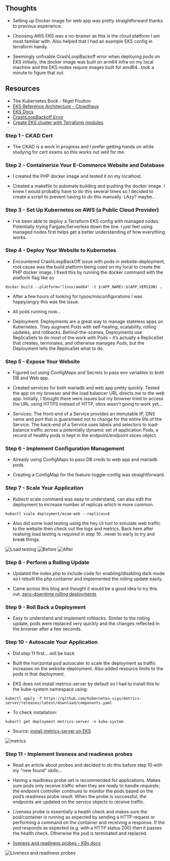 ## Thoughts 

- Setting up Docker image for web app was pretty straightforward thanks to previous experience. 

- Choosing AWS EKS was a no-brainer as this is the cloud platform I am most familiar with. Also helped that I had an example EKS config in terraform handy. 

- Seemingly unfixable CrashLoopBackoff error when deploying pods on EKS initially, the docker image was built on arm64 infra on my local machine and the EKS nodes require images built for amd64...took a minute to figure that out.  


## Resources 

- The Kubernetes Book - Nigel Poulton 
- [EKS Reference Architecture - Clowdhaus](https://github.com/clowdhaus/eks-reference-architecture/tree/main)
- [EKS Docs](https://docs.aws.amazon.com/eks/latest/userguide/getting-started.html)
- [CrashLoopBackoff Error](https://spacelift.io/blog/crashloopbackoff)
- [Create EKS cluster with Terraform modules](https://antonputra.com/amazon/create-eks-cluster-using-terraform-modules/)


### Step 1 - CKAD Cert

- The CKAD is a work in progress and I prefer getting hands on while studying for cert exams so this works out well for me. 

### Step 2 - Containerize Your E-Commerce Website and Database

- I created the PHP docker image and tested it on my localhost. 

- Created a makefile to automate building and pushing the docker image. I knew I would probably have to do this several times so I decided to create a script to prevent having to do this manually. LAzy? maybe...


### Step 3 - Set Up Kubernetes on AWS (a Public Cloud Provider)

- I've been able to deploy a Terraform EKS config with managed nodes. Potentially trying Fargate/Serverless down the line. I just feel using managed nodes first helps get a better understanding of how everything works. 

### Step 4 - Deploy Your Website to Kubernetes

- Encountered CrashLoopBackOff issue with pods in website-deployment, root cause was the build platform being used on my local to create the PHP docker image. I fixed this by running the docker command with the platform flag like so 

`docker build --platform="linux/amd64" -t $(APP_NAME):$(APP_VERSION) .`

- After a few hours of looking for typos/misconfigurations I was happy/angry this was the issue. 

- All pods running now...

- Deployment: Deployments are a great way to manage stateless apps on Kubernetes. They augment Pods with self-healing, scalability, rolling updates, and rollbacks. Behind-the-scenes, Deployments use ReplicaSets to do most of the work with Pods – it’s actually a ReplicaSet that creates, terminates, and otherwise manages Pods, but the Deployment tells the ReplicaSet what to do.


### Step 5 - Expose Your Website

- Figured out using ConfigMaps and Secrets to pass env variables to both DB and Web app. 

- Created services for both mariadb and web app pretty quickly. Tested the app on my browser and the load balancer URL directs me to the web app. Initially, I thought there were issues but my browser tried to access the URL using HTTPS instead of HTTP, obvs wasn't going to work yet...

- Services: The front-end of a Service provides an immutable IP, DNS name and port that is guaranteed not to change for the entire life of the Service. The back-end of a Service uses labels and selectors to load-balance traffic across a potentially dynamic set of application Pods, a record of healthy pods is kept in the endpoint/endpoint slices object.


### Step 6 - Implement Configuration Management

- Already using ConfigMaps to pass DB creds to web app and mariadb pods. 

- Creating a ConfigMap for the feature-toggle-config was straightforward. 


### Step 7 - Scale Your Application

- Kubectl scale command was easy to understand, can also edit the deployment to increase number of replicas which is more common. 

` kubectl scale deployment/ecom-web --replicas=6 `

- Also did some load testing using the hey cli tool to simulate web traffic to the website then check out the logs and metrics. Back here after realising load testing is required in step 10...never to early to try and break things.

![Load testing](./Images/load-test1.png)
![Before](./Images/Pods.png)
![After](./Images/Pod-metrics.png)


### Step 8 - Perform a Rolling Update

- Updated the index.php to include code for enabling/disabling dark mode so I rebuilt the php container and implemented the rolling update easily.  

- Came across this blog and thought it would be a good idea to try this out. [zero-downtime rolling deployments](https://kunmidevopstories.hashnode.dev/how-to-achieve-real-zero-downtime-in-kubernetes-rolling-deployments-avoiding-broken-client-connections)


### Step 9 - Roll Back a Deployment

- Easy to understand and implement rollbacks. Similar to the rolling update, pods were replaced very quickly and the changes reflected in the browser after a few seconds.


### Step 10 - Autoscale Your Application

- Did step 11 first....will be back 

- Built the horizontal pod autoscaler to scale the deployment as traffic increases on the website-deployment. Also added resource limits to the pods in that deployment.

- EKS does not install metrics-server by default so I had to install this to the kube-system namespace using: 

` kubectl apply -f https://github.com/kubernetes-sigs/metrics-server/releases/latest/download/components.yaml ` 

- To check installation: 

`kubectl get deployment metrics-server -n kube-system `

- Source: [install metrics-server on EKS](https://docs.aws.amazon.com/eks/latest/userguide/metrics-server.html) 

![metrics](./Images/metrics.png)


### Step 11 - Implement liveness and readiness probes 

- Read an article about probes and decided to do this before step 10 with my "new found" skills...

- Having a readiness probe set is recommended for applications. Makes sure pods only receive traffic when they are ready to handle requests; the endpoint controller continues to monitor the pods based on the pod’s readiness probe result. When the probe is successful, the endpoints are updated on the service objects to receive traffic.

- Liveness probe is essentially a health check and makes sure the pod/container is running as expected by sending a HTTP request or performing a command on the container and receiving a response. If the pod responds as expected (e.g. with a HTTP status 200) then it passes the health check. Otherwise the pod is terminated and replaced.

- [liveness and readiness probes - K8s docs](https://kubernetes.io/docs/tasks/configure-pod-container/configure-liveness-readiness-startup-probes/)

![Liveness and readiness probes](./Images/deploy.png)


